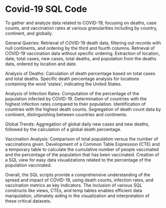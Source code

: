 # Covid-19 SQL Code

To gather and analyze data related to COVID-19, focusing on deaths, case counts, and vaccination rates at various granularities including by country, continent, and globally.

General Queries:
Retrieval of COVID-19 death data, filtering out records with null continents, and ordering by the third and fourth columns.
Retrieval of COVID-19 vaccination data without specific ordering.
Extraction of location, date, total cases, new cases, total deaths, and population from the deaths data, ordered by location and date.

Analysis of Deaths:
Calculation of death percentage based on total cases and total deaths.
Specific death percentage analysis for locations containing the word 'states', indicating the United States.

Analysis of Infection Rates:
Computation of the percentage of the population infected by COVID-19.
Determination of countries with the highest infection rates compared to their population.
Identification of countries with the highest death counts.
Segregation of death count data by continent, distinguishing between countries and continents.

Global Trends:
Aggregation of global daily new cases and new deaths, followed by the calculation of a global death percentage.

Vaccination Analysis:
Comparison of total population versus the number of vaccinations given.
Development of a Common Table Expression (CTE) and a temporary table to calculate the cumulative number of people vaccinated and the percentage of the population that has been vaccinated.
Creation of a SQL view for easy data visualizations related to the percentage of the population vaccinated.

Overall, the SQL scripts provide a comprehensive understanding of the spread and impact of COVID-19, using death counts, infection rates, and vaccination metrics as key indicators. The inclusion of various SQL constructs like views, CTEs, and temp tables enables efficient data manipulation, ultimately aiding in the visualization and interpretation of these critical datasets.
